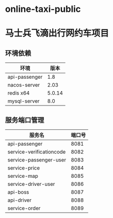 # online-taxi-public

# 马士兵飞滴出行网约车项目

## 环境依赖


| 环境            | 版本     |
|---------------|--------|
| api-passenger | 1.8    |
| nacos-server  | 2.03   |
| redis x64     | 5.0.14 |
| mysql-server  | 8.0    |

## 服务端口管理
| 服务名                      | 端口号  |
|--------------------------|------|
| api-passenger            | 8081 |
| service-verificationcode | 8082 |
| service-passenger-user   | 8083 |
| service-price            | 8084 |
| service-map              | 8085 |
| service-driver-user      | 8086 |
| api-boss                 | 8087 |
| api-driver               | 8088 |
| service-order            | 8089 |




